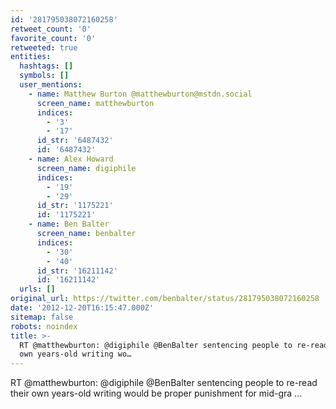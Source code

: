 ```yaml
---
id: '281795038072160258'
retweet_count: '0'
favorite_count: '0'
retweeted: true
entities:
  hashtags: []
  symbols: []
  user_mentions:
    - name: Matthew Burton @matthewburton@mstdn.social
      screen_name: matthewburton
      indices:
        - '3'
        - '17'
      id_str: '6487432'
      id: '6487432'
    - name: Alex Howard
      screen_name: digiphile
      indices:
        - '19'
        - '29'
      id_str: '1175221'
      id: '1175221'
    - name: Ben Balter
      screen_name: benbalter
      indices:
        - '30'
        - '40'
      id_str: '16211142'
      id: '16211142'
  urls: []
original_url: https://twitter.com/benbalter/status/281795038072160258
date: '2012-12-20T16:15:47.000Z'
sitemap: false
robots: noindex
title: >-
  RT @matthewburton: @digiphile @BenBalter sentencing people to re-read their
  own years-old writing wo…
---
```


RT @matthewburton: @digiphile @BenBalter sentencing people to re-read their own years-old writing would be proper punishment for mid-gra ...